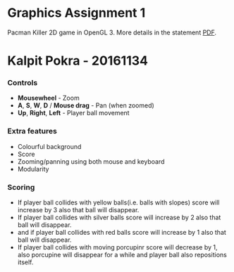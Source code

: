 Graphics Assignment 1
=====================

Pacman Killer 2D game in OpenGL 3. More details in the statement [PDF](Assign1.pdf).

Kalpit Pokra - 20161134
=======================

### Controls

- **Mousewheel** - Zoom
- **A**, **S**, **W**, **D** / **Mouse drag** - Pan (when zoomed)
- **Up**, **Right**, **Left** - Player ball movement


### Extra features

- Colourful background
- Score
- Zooming/panning using both mouse and keyboard
- Modularity


### Scoring
- If player ball collides with yellow balls(i.e. balls with slopes) score will increase by 3 also that ball will disappear.
- If player ball collides with silver balls score will increase by 2 also that ball will disappear.
- and if player ball collides with red balls score will increase by 1 also that ball will disappear.
- If player ball collides with moving porcupinr score will decrease by 1, also porcupine will disappear for a while and player ball also repositions itself.



